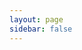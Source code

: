 ```yaml
---
layout: page
sidebar: false
---
```


<script setup lang="ts">
import { ref, watch, onMounted, onBeforeUnmount } from 'vue';
import { useData } from 'vitepress';

// Reactive key for re-rendering the elements-api component
const componentKey = ref(0);

// Set BaseURL
const BaseURL = "https://demo.homebox.software/api";

// Access dark mode setting from VitePress
const { isDark } = useData();
const theme = ref(isDark.value ? 'dark' : 'light');

// Watch for changes to the dark mode value and force a re-render when it changes
watch(isDark, (newVal) => {
  theme.value = newVal ? 'dark' : 'light';
  // Increment key to force a refresh of the Stoplight component and its CSS
  componentKey.value++;
});

// Use a native hashchange listener (as before) to refresh on navigation changes
const handleHashChange = () => {
  componentKey.value++;
};

onMounted(() => {
  window.addEventListener('hashchange', handleHashChange);
});
onBeforeUnmount(() => {
  window.removeEventListener('hashchange', handleHashChange);
});

// Append the Stoplight Elements script and stylesheet
const elementScript = document.createElement('script');
elementScript.src = 'https://unpkg.com/@stoplight/elements/web-components.min.js';
document.head.appendChild(elementScript);

const elementStyle = document.createElement('link');
elementStyle.rel = 'stylesheet';
elementStyle.href = 'https://unpkg.com/@stoplight/elements/styles.min.css';
document.head.appendChild(elementStyle);
</script>

<client-only>
  <elements-api
    :key="componentKey"
    apiDescriptionUrl="https://cdn.jsdelivr.net/gh/sysadminsmedia/homebox@main/docs/docs/api/openapi-2.0.yaml"
    router="hash"
    layout="responsive"
    hideSchemas="true"
    :data-theme="theme"
    :tryItBaseUrl="BaseURL"
  />
</client-only>
